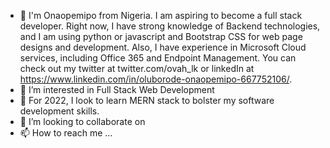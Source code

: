 - 👋 I'm Onaopemipo from Nigeria. I am aspiring to become a full stack developer. Right now, I have strong knowledge of Backend technologies, and I am using python or javascript and Bootstrap CSS for web page designs and development. Also, I have experience in Microsoft Cloud services, including Office 365 and Endpoint Management. You can check out my twitter at twitter.com/ovah_lk or linkedIn at https://www.linkedin.com/in/oluborode-onaopemipo-667752106/.
- 👀 I’m interested in Full Stack Web Development
- 🌱 For 2022, I look to learn MERN stack to bolster my software development skills.
- 💞️ I’m looking to collaborate on 
- 📫 How to reach me ...

<!---
borodedamie/borodedamie is a ✨ special ✨ repository because its `README.md` (this file) appears on your GitHub profile.
You can click the Preview link to take a look at your changes.
--->
